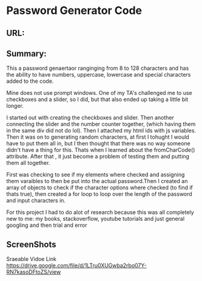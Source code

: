 # Password Generator Code

##  URL:

## Summary:

This a password genaertaor ranginging from 8 to 128 characters and has the ability to have numbers, uppercase, lowercase and special characters added to the code.

Mine does not use prompt windows. One of my TA's challenged me to use checkboxes and a slider, so I did, but that also ended up taking a little bit longer.

I started out with creating the checkboxes and slider. Then another connecting the slider and the number counter together, (which having them in the same div did not do lol). Then I attached my html ids with js variables. Then it was on to generating random characters, at first I tohught I would have to put them all in, but I then thought that there was no way someone didn't have a thing for this. Thats when I learned about the fromCharCode() attribute. After that , it just become a problem of testing them and putting them all together.

First was checking to see if my elements where checked and assigning them varaibles to then be put into the actual password.Then I created an array of objects to check if the character options where checked (to find if thats true), then created a for loop to loop over the length of the password and input characters in.

For this project I had to do alot of research because this was all completely new to me: my books, stackoverflow, youtube tutorials and just general googling and then trial and error



## ScreenShots




Sraeable Vidoe Link https://drive.google.com/file/d/1LTru0XUGwba2rbo07Y-RN7kasoDFtoZS/view

